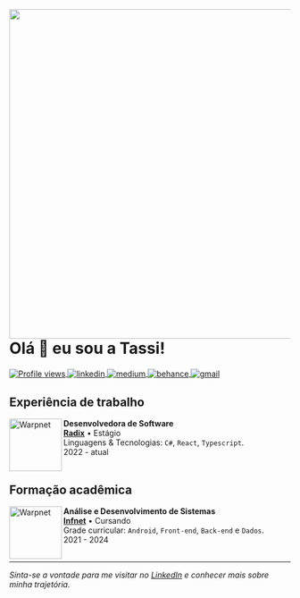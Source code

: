 <!-- Github card -->
<img align="right" height="590em" src="https://raw.githubusercontent.com/gist/tassianabenamor/36fc222e47cab186d27ef0454ec810ee/raw/443ce5a52ea14a19c32a728acdf8915b691f6885/githubcardtassi.svg"/>

<!-- Mensagem de boas vindas -->
<h1 align="left">Olá 👋 eu sou a Tassi!</h1>

<!-- Profile views e redes sociais -->
<p align="left">
  <a href="[https://www.linkedin.com/in/tassiana-benamor/](https://komarev.com/ghpvc/?username=tassianabenamor&color=blueviolet)" target="_blank">
    <img align="center" src="https://komarev.com/ghpvc/?username=tassianabenamor&color=blueviolet" alt="Profile views"/>
  </a>
  <a href="https://www.linkedin.com/in/tassiana-benamor/" target="_blank">
    <img align="center" src="https://img.shields.io/badge/-LinkedIn-05122A?style=flat&logo=linkedin&color=5e5e5e" alt="linkedin"/>
  </a>
  <a href="https://medium.com/@TassianaBenamor" target="_blank">
    <img align="center" src="https://img.shields.io/badge/-Medium-05122A?style=flat&logo=medium&color=5e5e5e" alt="medium"/>
  </a>
  <a href="https://www.behance.net/tassianabenamor" target="_blank">
    <img align="center" src="https://img.shields.io/badge/-Behance-05122A?style=flat&logo=behance&color=5e5e5e" alt="behance"/>
  </a>
  <a href="mailto:tassiana.benamor@al.infnet.edu.br" target="_blank">
    <img align="center" src="https://img.shields.io/badge/-Gmail-05122A?&color=5e5e5e" alt="gmail"/>
  </a>
</p>

<!-- Experiencia de trabalho -->
<h2>Experiência de trabalho</h2>

[<img align="left" height="94px" width="94px" alt="Warpnet" src="https://media.licdn.com/dms/image/C4E0BAQGf83BBbYnPTg/company-logo_200_200/0/1656686595482/radix_engenharia_e_software_logo?e=1707955200&v=beta&t=BIRn3cDaNntsrfxbmxJaliKSNonRZBdNEAVa3f2HHww"/>](https://www.linkedin.com/company/radix-brasil/mycompany/verification/)

**Desenvolvedora de Software** \
[**Radix**](https://www.linkedin.com/company/radix-brasil/mycompany/verification/) • Estágio \
Linguagens & Tecnologias: `C#`, `React`, `Typescript`. \
2022 - atual
<br/>
<br/>

<!-- Outras experiências -->
<h2>Formação acadêmica</h2>

[<img align="left" height="94px" width="94px" alt="Warpnet" src="https://media.licdn.com/dms/image/C4D0BAQEdqM4TrIxw_g/company-logo_200_200/0/1631361135154?e=1707955200&v=beta&t=sXqtdax7fQJx2VAvkahpLy30y9fOkAtfzRLe_vKbycs"/>]([https://www.linkedin.com/company/radix-brasil/mycompany/verification/](https://www.linkedin.com/school/instituto-infnet/))

**Análise e Desenvolvimento de Sistemas** \
[**Infnet**](https://www.linkedin.com/school/instituto-infnet/) • Cursando \
Grade curricular: `Android`, `Front-end`, `Back-end` e `Dados`. \
2021 - 2024 
<br/>
<br/>

<!-- Convite a continuar a conversa -->
<hr>

*Sinta-se a vontade para me visitar no [LinkedIn](https://www.linkedin.com/in/tassiana-benamor/) e conhecer mais sobre minha trajetória.*

